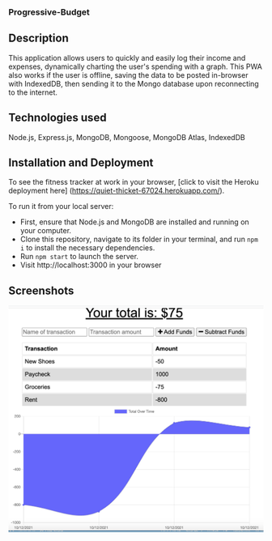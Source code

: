 ### Progressive-Budget

## Description
This application allows users to quickly and easily log their income and expenses, dynamically charting the user's spending with a graph. This PWA also works if the user is offline, saving the data to be posted in-browser with IndexedDB, then sending it to the Mongo database upon reconnecting to the internet. 

## Technologies used
Node.js, Express.js, MongoDB, Mongoose, MongoDB Atlas, IndexedDB

## Installation and Deployment
To see the fitness tracker at work in your browser, [click to visit the Heroku deployment here] (https://quiet-thicket-67024.herokuapp.com/).

To run it from your local server: 
* First, ensure that Node.js and MongoDB are installed and running on your computer.
* Clone this repository, navigate to its folder in your terminal, and run ```npm i``` to install the necessary dependencies. 
* Run ```npm start``` to launch the server.
* Visit http://localhost:3000 in your browser

## Screenshots
![budgetscreenshot](https://raw.githubusercontent.com/endlessashley/Progressive-Budget/main/images/budgetscreenshot.png)
